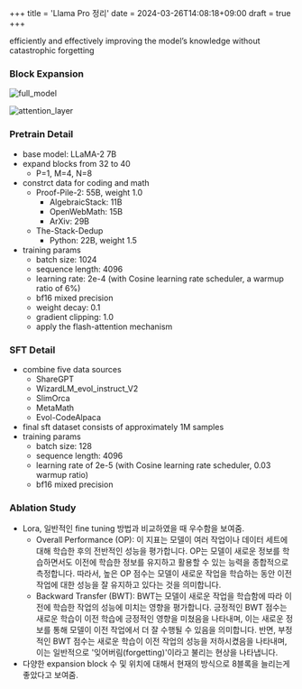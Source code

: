 +++
title = 'Llama Pro 정리'
date = 2024-03-26T14:08:18+09:00
draft = true
+++

efficiently and effectively improving the model’s knowledge without catastrophic
forgetting

### Block Expansion

![full_model](https://github.com/currybab/currybab.github.io/assets/7679722/f612acf4-b655-43e7-89ee-c851127db96b)

![attention_layer](https://github.com/currybab/currybab.github.io/assets/7679722/d0e59095-aa2a-4d2a-a835-f5391579df9c)

### Pretrain Detail

- base model: LLaMA-2 7B
- expand blocks from 32 to 40
    - P=1, M=4, N=8
- constrct data for coding and math
    - Proof-Pile-2: 55B, weight 1.0
        - AlgebraicStack: 11B 
        - OpenWebMath: 15B
        - ArXiv: 29B
    - The-Stack-Dedup
        - Python: 22B, weight 1.5
- training params
    - batch size: 1024 
    - sequence length: 4096 
    - learning rate: 2e-4 (with Cosine learning rate scheduler, a warmup ratio of 6%)
    - bf16 mixed precision
    - weight decay: 0.1
    - gradient clipping: 1.0
    - apply the flash-attention mechanism

### SFT Detail

- combine five data sources
    - ShareGPT
    - WizardLM_evol_instruct_V2
    - SlimOrca
    - MetaMath
    - Evol-CodeAlpaca
- final sft dataset consists of approximately 1M samples
- training params
    - batch size: 128
    - sequence length: 4096
    - learning rate of 2e-5 (with Cosine learning rate scheduler, 0.03 warmup ratio)
    - bf16 mixed precision

### Ablation Study

- Lora, 일반적인 fine tuning 방법과 비교하였을 때 우수함을 보여줌.
    - Overall Performance (OP): 이 지표는 모델이 여러 작업이나 데이터 세트에 대해 학습한 후의 전반적인 성능을 평가합니다. OP는 모델이 새로운 정보를 학습하면서도 이전에 학습한 정보를 유지하고 활용할 수 있는 능력을 종합적으로 측정합니다. 따라서, 높은 OP 점수는 모델이 새로운 작업을 학습하는 동안 이전 작업에 대한 성능을 잘 유지하고 있다는 것을 의미합니다.
    - Backward Transfer (BWT): BWT는 모델이 새로운 작업을 학습함에 따라 이전에 학습한 작업의 성능에 미치는 영향을 평가합니다. 긍정적인 BWT 점수는 새로운 학습이 이전 학습에 긍정적인 영향을 미쳤음을 나타내며, 이는 새로운 정보를 통해 모델이 이전 작업에서 더 잘 수행될 수 있음을 의미합니다. 반면, 부정적인 BWT 점수는 새로운 학습이 이전 작업의 성능을 저하시켰음을 나타내며, 이는 일반적으로 '잊어버림(forgetting)'이라고 불리는 현상을 나타냅니다.
- 다양한 expansion block 수 및 위치에 대해서 현재의 방식으로 8블록을 늘리는게 좋았다고 보여줌.

